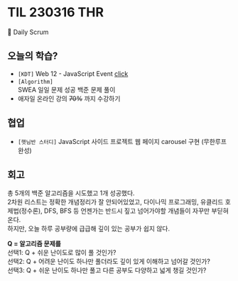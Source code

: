 # TIL 230316 THR

🧸 Daily Scrum

## 오늘의 학습?

- `[KDT]` Web 12 - JavaScript Event [click](./07_controlling_event/)
- `[Algorithm]`\
  SWEA 일일 문제 성공
  백준 문제 풀이
- 애자일 온라인 강의 ~~70%~~ 까지 수강하기

## 협업

- `[햇님반 스터디]` JavaScript 사이드 프로젝트
  웹 페이지 carousel 구현 (무한루프 완성)

## 회고

총 5개의 백준 알고리즘을 시도했고 1개 성공했다.\
2차원 리스트는 정확한 개념정리가 잘 안되어있었고, 다이나믹 프로그래밍, 유클리드 호제법(정수론), DFS, BFS 등 언젠가는 반드시 짚고 넘어가야할 개념들이 자꾸만 부딛혀온다.\
하지만, 오늘 하루 공부량에 급급해 깊이 있는 공부가 쉽지 않다.

**Q = 알고리즘 문제를**\
선택1: Q + 쉬운 난이도로 많이 풀 것인가?\
선택2: Q + 어려운 난이도 하나만 풀더라도 깊이 있게 이해하고 넘어갈 것인가?\
선택3: Q + 쉬운 난이도 하나만 풀고 다른 공부도 다양하고 넓게 챙길 것인가?
